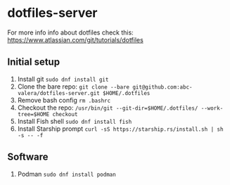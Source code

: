 # dotfiles-server

For more info info about dotfiles check this: https://www.atlassian.com/git/tutorials/dotfiles

## Initial setup

1. Install git `sudo dnf install git`
2. Clone the bare repo: `git clone --bare git@github.com:abc-valera/dotfiles-server.git $HOME/.dotfiles`
3. Remove bash config `rm .bashrc`
4. Checkout the repo: `/usr/bin/git --git-dir=$HOME/.dotfiles/ --work-tree=$HOME checkout`
5. Install Fish shell `sudo dnf install fish`
6. Install Starship prompt `curl -sS https://starship.rs/install.sh | sh -s -- -f`

## Software

1. Podman `sudo dnf install podman`

